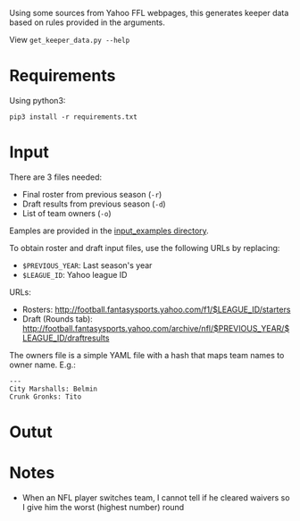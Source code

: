 Using some sources from Yahoo FFL webpages, this generates keeper data based on rules provided in the arguments.

View `get_keeper_data.py --help`

# Requirements
Using python3:

    pip3 install -r requirements.txt

# Input
There are 3 files needed:

* Final roster from previous season (`-r`)
* Draft results from previous season (`-d`)
* List of team owners (`-o`)

Eamples are provided in the [input_examples directory](input_examples).

To obtain roster and draft input files, use the following URLs by replacing:

* `$PREVIOUS_YEAR`: Last season's year
* `$LEAGUE_ID`: Yahoo league ID

URLs:

* Rosters: http://football.fantasysports.yahoo.com/f1/$LEAGUE_ID/starters
* Draft (Rounds tab): http://football.fantasysports.yahoo.com/archive/nfl/$PREVIOUS_YEAR/$LEAGUE_ID/draftresults

The owners file is a simple YAML file with a hash that maps team names to owner name. E.g.:

    ---
    City Marshalls: Belmin
    Crunk Gronks: Tito

# Outut

# Notes
* When an NFL player switches team, I cannot tell if he cleared waivers so I give him the worst (highest number) round
